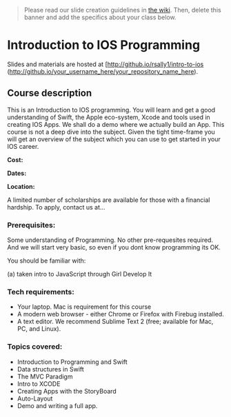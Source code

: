 > Please read our slide creation guidelines in [the wiki](https://github.com/girldevelopit/gdi-slides-template/wiki). Then, delete this banner and add the specifics about your class below.

# Introduction to IOS Programming

Slides and materials are hosted at [http://github.io/rsally1/intro-to-ios
(http://github.io/your_username_here/your_repository_name_here).

## Course description

This is an Introduction to IOS programming. You will learn and get a good understanding of Swift, the Apple eco-system, Xcode and tools used in creating IOS Apps. We shall do a demo where we actually build an App. This course is not a deep dive into the subject. Given the tight time-frame you will get an overview of the subject which you can use to get started in your IOS career.

**Cost:** 

**Dates:** 

**Location:** 

A limited number of scholarships are available for those with a financial hardship. To apply, contact us at...


### Prerequisites:

Some understanding of Programming. No other pre-requesites required. And we will start very basic, so even if you dont know programming its OK.

You should be familiar with:

(a) taken intro to JavaScript through Girl Develop It

### Tech requirements:

 - Your laptop. Mac is requirement for this course
 - A modern web browser - either Chrome or Firefox with Firebug installed.
 - A text editor. We recommend Sublime Text 2 (free; available for Mac, PC, and Linux).


### Topics covered:

 - Introduction to Programming and Swift 
 - Data structures in Swift
 - The MVC Paradigm
 - Intro to XCODE
 - Creating Apps with the StoryBoard
 - Auto-Layout
 - Demo and writing a full app.

